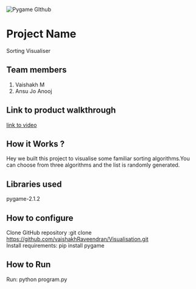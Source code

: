 ![Pygame GIthub](https://user-images.githubusercontent.com/64391274/229285417-80d68655-4282-4a33-87a2-20723c8dfcb0.png)
# Project Name
Sorting Visualiser
## Team members
1. Vaishakh M
2. Ansu Jo Anooj 
## Link to product walkthrough
[link to video](https://youtu.be/GZZCoAh-9ns)
## How it Works ?
Hey we built this project to visualise some familiar sorting algorithms.You can choose from three algorithms and the list is randomly generated.
## Libraries used
pygame-2.1.2
## How to configure
Clone GitHub repository :git clone https://github.com/vaishakhRaveendran/Visualisation.git
</br>
Install requirements: pip install pygame
## How to Run
Run: python program.py
</br>


    
   
   
